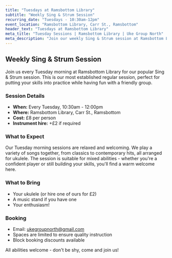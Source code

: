 ```yaml
---
title: "Tuesdays at Ramsbottom Library"
subtitle: "Weekly Sing & Strum Session"
recurring_date: "Tuesdays - 10:30am-12pm"
event_location: "Ramsbottom Library, Carr St., Ramsbottom"
header_text: "Tuesdays at Ramsbottom Library"
meta_title: "Tuesday Sessions | Ramsbottom Library | Uke Group North"
meta_description: "Join our weekly Sing & Strum session at Ramsbottom Library every Tuesday 10:30am-12pm. £8 per person. All abilities welcome."
---
```


## Weekly Sing & Strum Session

Join us every Tuesday morning at Ramsbottom Library for our popular Sing & Strum session. This is our most established regular session, perfect for putting your skills into practice while having fun with a friendly group.

### Session Details

- **When:** Every Tuesday, 10:30am - 12:00pm
- **Where:** Ramsbottom Library, Carr St., Ramsbottom
- **Cost:** £8 per person
- **Instrument hire:** +£2 if required

### What to Expect

Our Tuesday morning sessions are relaxed and welcoming. We play a variety of songs together, from classics to contemporary hits, all arranged for ukulele. The session is suitable for mixed abilities - whether you're a confident player or still building your skills, you'll find a warm welcome here.

### What to Bring

- Your ukulele (or hire one of ours for £2)
- A music stand if you have one
- Your enthusiasm!

### Booking

- Email: [ukegroupnorth@gmail.com](mailto:ukegroupnorth@gmail.com)
- Spaces are limited to ensure quality instruction
- Block booking discounts available

All abilities welcome - don't be shy, come and join us!